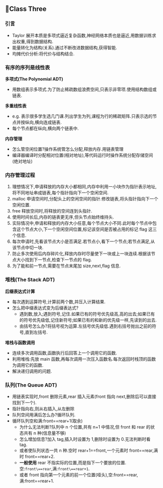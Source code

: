 ## :star2:Class Three

### 引言

- Taylor 展开本质是多项式逼近复杂函数,神经网络本质也是逼近,用数据训练求出权重,得到数据结构.
- 能量转化为结构(关系).通过不断改进数据结构,获得智能.
- 均摊代价分析:将代价与结构结合.

### 有序的序列是线性表

**多项式(The Polynomial ADT)**

- 用数组表示多项式.为了防止稀疏数组浪费空间,只表示非零项.使用结构数组或链表.

**多重线性表**

- e.g. 表示很多学生选几门课.列出学生为列,课程为行的稀疏矩阵.只表示选的节点并按纵向,横向连成链表.
- 每个节点都在纵向,横向两个链表中.

**内存管理**

- 怎么管空闲位置?操作系统管怎么分配,释放内存.用链表管理
- 编译器编译时分配相对位置(相对地址),等代码运行时操作系统分配存储空间(绝对地址)

### 内存管理过程

1. 理想情况下,申请释放的内存大小都相同,内存中利用一小块作为指针表示地址,将不同地址串成链表,每个指针指向下一个空闲空间.
2. malloc 申请空间时,分配头上的空闲空间的指针.修改链表,将头指针指向下一个空闲位置.
3. free 释放空间时,将释放的空间连到头指针.
4. 使用时间长后,内存的链表更无序,但头节点始终维持头.
5. 实际情况中,申请和释放的内存大小任意,每个节点大小不同.此时每个节点中包含这个节点大小,下一个空闲空间位置,标记该空间是否被占用的标记 flag 这三个信息.
6. 每次申请时,先看该节点大小是否满足.若节点小,看下一个节点;若节点满足,从该节点中切一块.
7. 防止多次使用后内存碎片化,释放内存时尽量使下一块或上一块连续.根据该节点大小找到下一节点,检查下一节点的 flag.
8. 为了能和前一节点,需要在节点末尾加 size,next,flag 信息.

### 堆栈(The Stack ADT)

**后缀表达式计算**

- 每次遇到运算符号,计算前两个数,并压入计算结果.
- 怎么把中缀表达式变为后缀表达式?
  - 遇到数,放入;遇到符号,记住.如果已有的符号优先级高,高的出去;如果已有的符号优先级低,记住新符号;如果已有的和新的优先级一样,先读到的出去.
  - 由括号怎么办?将括号视为运算.左括号优先级低.遇到右括号抛出之前的符号,直到左括号.

**堆栈与函数调用**

- 连续多次调用函数,函数执行后回答上一个调用它的函数.
- 利用堆栈:先放 main 函数,再每次调用一次压入函数名.每次返回时栈顶的函数为调用它的函数.
- 解决递归调用的问题.

### 队列(The Queue ADT)

- 用链表实现时,front 删除元素,rear 插入元素(front 指向 next,删除后可以直接找到下一个).
- 指针指向右,则从右插入,从左删除
- 队列空间用满后怎么办?循环队列.
- 循环队列空和满:front==rear+1(取余)
  - 为什么无法判断?队列中 n 个位置,共有 n+1 中情况,但 front 和 rear 的状态共有 n 种(信息量不够)
  - 怎么增加信息?加入 tag,插入时设置为 1,删除时设置为 0.无法判断时看 tag.
  - 或者使队列状态一共 n 种.空时 rear+1\==front,一个元素时 front\==rear,满时 front\==rear+2.
  - **一般使用** rear 不指实际的位置,而是指下一个要放的位置.空:`front\==rear`,满:`front\==rear+1`.
  - 或者 front 指向第一个元素的前一个位置(哑头),空:front\==rear,满:front\==rear+1.
